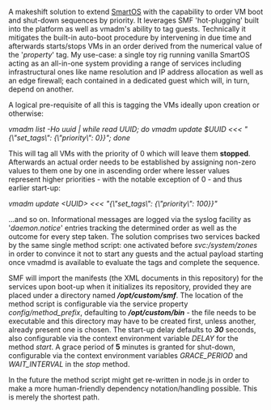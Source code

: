 A makeshift solution to extend <a href="http://www.smartos.org">SmartOS</a> with the capability to order VM boot and shut-down sequences by priority. It leverages SMF 'hot-plugging' built into the platform as well as vmadm's ability to tag guests. Technically it mitigates the built-in auto-boot procedure by intervening in due time and afterwards starts/stops VMs in an order derived from the numerical value of the '<i>property</i>' tag. My use-case: a single toy rig running vanilla SmartOS acting as an all-in-one system providing a range of services including infrastructural ones like name resolution and IP address allocation as well as an edge firewall; each contained in a dedicated guest which will, in turn, depend on another.

A logical pre-requisite of all this is tagging the VMs ideally upon creation or otherwise:

<i>vmadm list -Ho uuid | while read UUID; do vmadm update $UUID \<\<\< "{\\"set_tags\\": {\\"priority\\": 0}}"; done</i>

This will tag all VMs with the priority of 0 which will leave them <strong>stopped</strong>. Afterwards an actual order needs to be established by assigning non-zero values to them one by one in ascending order where lesser values represent higher priorities - with the notable exception of 0 - and thus earlier start-up:

<i>vmadm update \<UUID\> \<\<\< "{\\"set_tags\\": {\\"priority\\": 100}}"</i>

...and so on. Informational messages are logged via the syslog facility as '<i>daemon.notice</i>' entries tracking the determined order as well as the outcome for every step taken. The solution comprises two services backed by the same single method script: one activated before <i>svc:/system/zones</i> in order to convince it not to start any guests and the actual payload starting once vmadmd is available to evaluate the tags and complete the sequence.

SMF will import the manifests (the XML documents in this repository) for the services upon boot-up when it initializes its repository, provided they are placed under a directory named <strong><i>/opt/custom/smf</i></strong>. The location of the method script is configurable via the service property <i>config/method_prefix</i>, defaulting to <strong><i>/opt/custom/bin</i></strong> - the file needs to be executable and this directory may have to be created first, unless another, already present one is chosen. The start-up delay defaults to <strong><i>30</i></strong> seconds, also configurable via the context environment variable <i>DELAY</i> for the method <i>start</i>. A grace period of <strong>5</strong> minutes is granted for shut-down, configurable via the context environment variables <i>GRACE_PERIOD</i> and <i>WAIT_INTERVAL</i> in the <i>stop</i> method.

In the future the method script might get re-written in node.js in order to make a more human-friendly dependency notation/handling possible. This is merely the shortest path.
